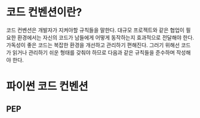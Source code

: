 # 코드 컨벤션이란?
코드 컨벤션은 개발자가 지켜야할 규칙들을 말한다. 대규모 프로젝트와 같은 협업이 필요한 환경에서는 자신의 코드가 남들에게 어떻게 동작하는지 효과적으로 전달해야 한다. 가독성이 좋은 코드는 복잡한 환경을 개선하고 관리하기 편해진다. 그러기 위해선 코드가 읽거나 관리하기 쉬운 형태를 갖춰야 하므로 다음과 같은 규칙들을 준수하며 작성해야 한다.

# 파이썬 코드 컨벤션
## PEP

